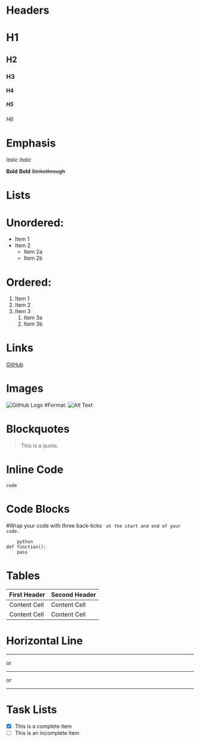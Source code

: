 # Headers

# H1
## H2
### H3
#### H4
##### H5
###### H6

# Emphasis

*Italic*
_Italic_

**Bold**
__Bold__
~~Strikethrough~~

# Lists

# Unordered:

* Item 1
* Item 2
  * Item 2a
  * Item 2b

# Ordered:

1. Item 1
2. Item 2
3. Item 3
   1. Item 3a
   2. Item 3b

# Links

[GitHub](http://github.com)

# Images

![GitHub Logo](/images/logo.png)
#Format: ![Alt Text](url)

# Blockquotes

> This is a quote.

# Inline Code

`code`

# Code Blocks

#Wrap your code with three back-ticks ``` at the start and end of your code.```

```
    python
def function():
    pass
```

# Tables

| First Header | Second Header |
| ------------ | ------------- |
| Content Cell | Content Cell  |
| Content Cell | Content Cell  |

# Horizontal Line

---
or
___
or
***

# Task Lists

- [x] This is a complete item
- [ ] This is an incomplete item
